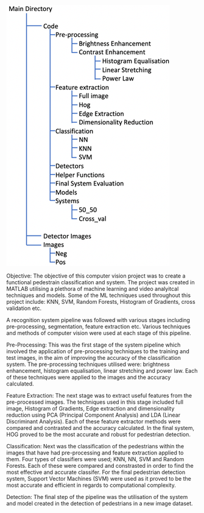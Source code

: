 ![](directory_structure.png)


Objective:
The objective of this computer vision project was to create a functional pedestrain classification and system. The project was created in MATLAB utilising a plethora of machine learning and video analyitcal techniques and models. Some of the ML techniques used throughout this project include: KNN, SVM, Random Forests, Histogram of Gradients, cross validation etc.

A recognition system pipeline was followed with various stages including pre-processing, segmentation, feature extraction etc. Various techniques and methods of computer vision were used at each stage of this pipeline. 

Pre-Processing:
This was the first stage of the system pipeline which involved the application of pre-processing techniques to the training and test images, in the aim of improving the accuracy of the classification system. The pre-processing techniques utilised were: brightness enhancement, histogram equalisation, linear stretching and power law. Each of these techniques were applied to the images and the accuracy calculated.

Feature Extraction:
The next stage was to extract useful features from the pre-processed images. The techniques used in this stage included full image, Histogram of Gradients, Edge extraction and dimensionality reduction using PCA (Principal Component Analysis) and LDA (Linear Discriminant Analysis). Each of these feature extractor methods were compared and contrasted and the accuracy calculated. In the final system, HOG proved to be the most accurate and robust for pedestrian detection. 

Classification:
Next was the classification of the pedestrians within the images that have had pre-processing and feature extraction applied to them. Four types of classifiers were used; KNN, NN, SVM and Random Forests. Each of these were compared and constrasted in order to find the most effective and accurate classifer. For the final pedestrian detection system, Support Vector Machines (SVM) were used as it proved to be the most accurate and efficient in regards to computational complexity. 

Detection:
The final step of the pipeline was the utilisation of the system and model created in the detection of pedestrians in a new image dataset. 
